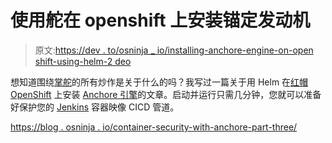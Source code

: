 # 使用舵在 openshift 上安装锚定发动机

> 原文:[https://dev . to/osninja _ io/installing-anchore-engine-on-open shift-using-helm-2 deo](https://dev.to/osninja_io/installing-anchore-engine-on-openshift-using-helm-2deo)

想知道围绕[掌舵](https://helm.sh)的所有炒作是关于什么的吗？我写过一篇关于用 Helm 在[红帽 OpenShift](https://openshift.com) 上安装 [Anchore 引擎](https://anchore.com)的文章。启动并运行只需几分钟，您就可以准备好保护您的 [Jenkins](https://jenkins.io) 容器映像 CICD 管道。

[https://blog . osninja . io/container-security-with-anchore-part-three/](https://blog.osninja.io/container-security-with-anchore-part-three/)